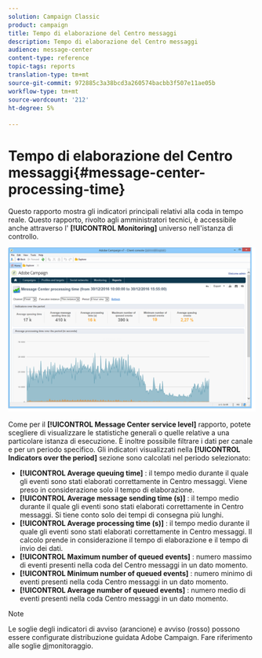 ```yaml
---
solution: Campaign Classic
product: campaign
title: Tempo di elaborazione del Centro messaggi
description: Tempo di elaborazione del Centro messaggi
audience: message-center
content-type: reference
topic-tags: reports
translation-type: tm+mt
source-git-commit: 972885c3a38bcd3a260574bacbb3f507e11ae05b
workflow-type: tm+mt
source-wordcount: '212'
ht-degree: 5%

---
```



# Tempo di elaborazione del Centro messaggi{#message-center-processing-time}

Questo rapporto mostra gli indicatori principali relativi alla coda in tempo reale. Questo rapporto, rivolto agli amministratori tecnici, è accessibile anche attraverso l&#39; **[!UICONTROL Monitoring]** universo nell&#39;istanza di controllo.

![](assets/mc_reports_2.png)

Come per il **[!UICONTROL Message Center service level]** rapporto, potete scegliere di visualizzare le statistiche generali o quelle relative a una particolare istanza di esecuzione. È inoltre possibile filtrare i dati per canale e per un periodo specifico. Gli indicatori visualizzati nella **[!UICONTROL Indicators over the period]** sezione sono calcolati nel periodo selezionato:

* **[!UICONTROL Average queuing time]** : il tempo medio durante il quale gli eventi sono stati elaborati correttamente in Centro messaggi. Viene preso in considerazione solo il tempo di elaborazione.
* **[!UICONTROL Average message sending time (s)]** : il tempo medio durante il quale gli eventi sono stati elaborati correttamente in Centro messaggi. Si tiene conto solo dei tempi di consegna più lunghi.
* **[!UICONTROL Average processing time (s)]** : il tempo medio durante il quale gli eventi sono stati elaborati correttamente in Centro messaggi. Il calcolo prende in considerazione il tempo di elaborazione e il tempo di invio dei dati.
* **[!UICONTROL Maximum number of queued events]** : numero massimo di eventi presenti nella coda del Centro messaggi in un dato momento.
* **[!UICONTROL Minimum number of queued events]** : numero minimo di eventi presenti nella coda Centro messaggi in un dato momento.
* **[!UICONTROL Average number of queued events]** : numero medio di eventi presenti nella coda Centro messaggi in un dato momento.

>[!NOTE]
>
>Le soglie degli indicatori di avviso (arancione) e avviso (rosso) possono essere configurate  distribuzione guidata Adobe Campaign. Fare riferimento alle soglie [di](../../message-center/using/monitoring-thresholds.md)monitoraggio.

